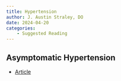 ```yaml
---
title: Hypertension
author: J. Austin Straley, DO
date: 2024-04-20
categories:
    - Suggested Reading
---
```


## Asymptomatic Hypertension
* [Article][1]


[1]: https://www.annemergmed.com/article/S0196-0644(13)00445-9/fulltext